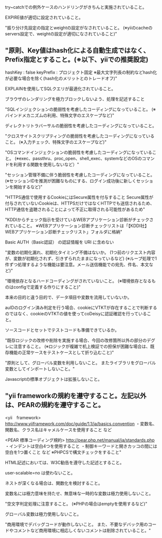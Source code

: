 try~catchでの例外ケースのハンドリングがきちんと実施されていること。

EXPIRE値が適切に設定されていること。

"振り分け先設定の指定とweightの設定がなされていること。
(※yiiのcacheのservers設定で、weightの設定が適切になされていること)"

"原則、Key値はhash化による自動生成ではなく、Prefix指定とすること。(※以下、yiiでの推奨設定)
---
hashKey : false
keyPrefix : プロジェクト固定
※最大文字列長の制約などhash化が必要な場合を除く(hash化のメリットとのトレードオフ)"

EXPLAINを使用してSQLクエリが最適化されていること。

ブラウザのレンダリングを極力ブロックしないよう、処理を記述すること

"SQLインジェクションの脆弱性を考慮したコーディングになっていること。
(※バインドメカニズムの利用、特殊文字のエスケープなど)"

ディレクトリトラバーサルの脆弱性を考慮したコーディングになっていること。

"クロスサイトスクリプティングの脆弱性を考慮したコーディングになっていること。
(※入力チェック、特殊文字のエスケープなど)"

"OSコマンドインジェクションの脆弱性を考慮したコーディングになっていること。
(※exec、passthru、proc_open、shell_exec、systemなどのOSのコマンドを利用する関数を使用しないなど）"

"セッション管理不備に伴う脆弱性を考慮したコーディングになっていること。
(※セッションIDを推測が困難なものにする、ログイン成功後に新しくセッションを開始するなど)"

"HTTPS通信で使用するCookieにはSecure属性を付与すること
Secure属性が付与されていないCookieは、HTTPSだけではなくHTTPでも送信されるため、HTTP通信を盗聴されることによって不正に取得される可能性があるため"

"KDDIからチェック指示を受けているWEBアプリケーション診断がチェックされていること。
※WEBアプリケーション診断チェックリストは「【KDDI社】WEBアプリケーション診断チェックリスト」フォルダに格納"

Basic AUTH（Basic認証） の認証情報を URI に含めない

"変数の初期化漏れ、初期化タイミング不備はないか。
(1つ前のリクエスト内容が、変数が初期化されず、引きずられたままになっているなど)
(※ループ処理で1件ずつ処理するような機能は要注意。メール送信機能での宛先、件名、本文など)"

"環境依存となるハードコーディングがされていないこと。
(※環境依存となるものはconfigで定義する作りにすること)"

本来の目的と違う目的で、データ項目や変数を流用していないか。

auIDのログイン済み判定を行う場合、cookieにVTKTが存在することで判断するのではなく、cookieのVTKTの値を使ってcoDeisyに認証確認を行っていること。

ソースコードとセットでテストコードも準備できているか。

"既存ロジックの改修や削除を実施する場合、今回の改修箇所以外の部分のデグレに注意すること。
(※ロジックが複雑で机上検証での担保が困難な場合は、既存機能の正常ケースをテストケースとして折り込むこと)"

"原則として、グローバル変数を利用しないこと。
またライブラリをグローバル変数としてインポートしないこと。"

Javascriptの標準オブジェクトは拡張しないこと。

"yii frameworkの規約を遵守すること。左記以外は、PEARの規約を遵守すること。
---
<yii　framework>
http://www.yiiframework.com/doc/guide/1.1/ja/basics.convention
・変数名、関数名、クラス名はキャメルケースを使用すること など

<PEAR 標準コーディング規約>
http://pear.php.net/manual/ja/standards.php
・インデントは空白4つを使用すること
・制御キーワードと開きカッコの間には空白を1つ置くこと など
※PHPCSで構文チェックをすること"

HTML記述においては、W3C勧告を遵守した記述とすること。

user-scalable=no は使わないこと。

ネストが深くなる場合は、関数化を検討すること。

変数名には極力意味を持たせ、無意味な一時的な変数は極力使用しないこと。

"空文字判定処理に注意すること。
(※PHPの場合はemptyを使用するなど)"

グローバル変数は極力使用しないこと。

"商用環境でデバッグコードが動作しないこと。
また、不要なデバック用のコードやコメントなど商用環境に相応しくないコメントは削除されていること。"
